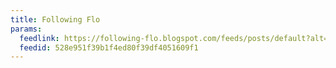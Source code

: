 ```yaml
---
title: Following Flo
params:
  feedlink: https://following-flo.blogspot.com/feeds/posts/default?alt=rss
  feedid: 528e951f39b1f4ed80f39df4051609f1
---
```

